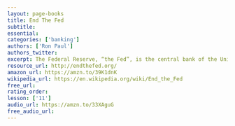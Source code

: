 ```yaml
---
layout: page-books
title: End The Fed
subtitle: 
essential: 
categories: ['banking']
authors: ['Ron Paul']
authors_twitter: 
excerpt: The Federal Reserve, “the Fed”, is the central bank of the United States of America that was created in 1913 by Congress. It is a banking cartel that has a government-granted monopoly on the creation of money and credit.
resource_url: http://endthefed.org/
amazon_url: https://amzn.to/39K1dnK
wikipedia_url: https://en.wikipedia.org/wiki/End_the_Fed
free_url: 
rating_order: 
lesson: ['11']
audio_url: https://amzn.to/33XAguG
free_audio_url: 
---
```

